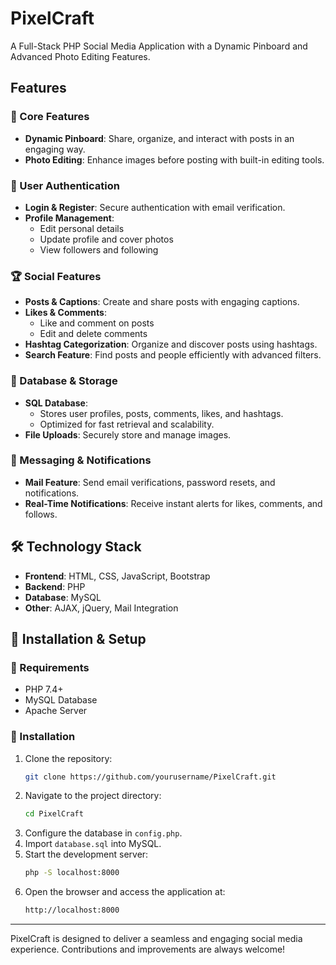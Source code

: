 # PixelCraft

A Full-Stack PHP Social Media Application with a Dynamic Pinboard and Advanced Photo Editing Features.

## Features

### 🌟 Core Features
- **Dynamic Pinboard**: Share, organize, and interact with posts in an engaging way.
- **Photo Editing**: Enhance images before posting with built-in editing tools.

### 🔐 User Authentication
- **Login & Register**: Secure authentication with email verification.
- **Profile Management**:
  - Edit personal details
  - Update profile and cover photos
  - View followers and following

### 🏆 Social Features
- **Posts & Captions**: Create and share posts with engaging captions.
- **Likes & Comments**:
  - Like and comment on posts
  - Edit and delete comments
- **Hashtag Categorization**: Organize and discover posts using hashtags.
- **Search Feature**: Find posts and people efficiently with advanced filters.

### 💾 Database & Storage
- **SQL Database**:
  - Stores user profiles, posts, comments, likes, and hashtags.
  - Optimized for fast retrieval and scalability.
- **File Uploads**: Securely store and manage images.

### 📩 Messaging & Notifications
- **Mail Feature**: Send email verifications, password resets, and notifications.
- **Real-Time Notifications**: Receive instant alerts for likes, comments, and follows.

## 🛠 Technology Stack
- **Frontend**: HTML, CSS, JavaScript, Bootstrap
- **Backend**: PHP
- **Database**: MySQL
- **Other**: AJAX, jQuery, Mail Integration

## 🚀 Installation & Setup

### 🔧 Requirements
- PHP 7.4+
- MySQL Database
- Apache Server

### 📌 Installation
1. Clone the repository:
   ```sh
   git clone https://github.com/yourusername/PixelCraft.git
   ```
2. Navigate to the project directory:
   ```sh
   cd PixelCraft
   ```
3. Configure the database in `config.php`.
4. Import `database.sql` into MySQL.
5. Start the development server:
   ```sh
   php -S localhost:8000
   ```
6. Open the browser and access the application at:
   ```sh
   http://localhost:8000
   ```

---

PixelCraft is designed to deliver a seamless and engaging social media experience. Contributions and improvements are always welcome!

